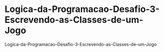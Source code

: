 # Logica-da-Programacao-Desafio-3-Escrevendo-as-Classes-de-um-Jogo
Logica-da-Programacao-Desafio-3-Escrevendo-as-Classes-de-um-Jogo
